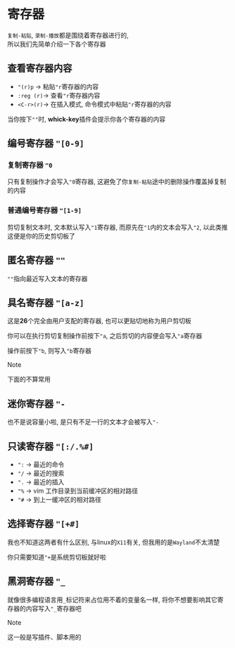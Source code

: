 # 寄存器

`复制-粘贴`, `录制-播放`都是围绕着寄存器进行的,  
所以我们先简单介绍一下各个寄存器

## 查看寄存器内容

- `"(r)p` -> 粘贴`"r`寄存器的内容
- `:reg (r)`-> 查看`"r`寄存器内容
- `<C-r>(r)`-> 在插入模式, 命令模式中粘贴`"r`寄存器的内容

当你按下`""`时, **whick-key**插件会提示你各个寄存器的内容

## 编号寄存器 `"[0-9]`

### 复制寄存器 `"0`

只有复制操作才会写入`"0`寄存器, 这避免了你`复制-粘贴`途中的删除操作覆盖掉复制的内容

### 普通编号寄存器 `"[1-9]`

剪切复制文本时, 文本默认写入`"1`寄存器, 而原先在`"1`内的文本会写入`"2`, 以此类推
这便是你的历史剪切板了

## 匿名寄存器 `""`

`""`指向最近写入文本的寄存器

## 具名寄存器 `"[a-z]`

这是**26**个完全由用户支配的寄存器, 也可以更贴切地称为用户剪切板

你可以在执行剪切复制操作前按下`"a`, 之后剪切的内容便会写入`"a`寄存器

操作前按下`"b`, 则写入`"b`寄存器

> [!NOTE]
> 下面的不算常用

## 迷你寄存器 `"-`

也不是说容量小啦, 是只有不足一行的文本才会被写入`"-`

## 只读寄存器 `"[:/.%#]`

- `":` -> 最近的命令
- `"/` -> 最近的搜索
- `".` -> 最近的插入
- `"%` -> vim 工作目录到当前缓冲区的相对路径
- `"#` -> 到上一缓冲区的相对路径

## 选择寄存器 `"[+#]`

我也不知道这两者有什么区别, 与linux的`X11`有关, 但我用的是`Wayland`不太清楚

你只需要知道`"+`是系统剪切板就好啦

## 黑洞寄存器 `"_`

就像很多编程语言用`_`标记符来占位用不着的变量名一样, 将你不想要影响其它寄存器的内容写入`"_`寄存器吧

> [!NOTE]
> 这一般是写插件、脚本用的
